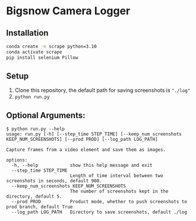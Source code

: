 # Bigsnow Camera Logger

## Installation

```bash
conda create -n scrape python=3.10
conda activate scrape
pip install selenium Pillow
```

## Setup

1. Clone this repository, the default path for saving screenshots is ```"./log"```
1. ```python run.py```

## Optional Arguments:
```
$ python run.py --help
usage: run.py [-h] [--step_time STEP_TIME] [--keep_num_screenshots KEEP_NUM_SCREENSHOTS] [--prod PROD] [--log_path LOG_PATH]

Capture frames from a video element and save them as images.

options:
  -h, --help            show this help message and exit
  --step_time STEP_TIME
                        Length of time interval between two screenshots in seconds, default 900.
  --keep_num_screenshots KEEP_NUM_SCREENSHOTS
                        The number of screenshots kept in the directory, default 5.
  --prod PROD           Product mode, whether to push screenshots to prod branch, default True
  --log_path LOG_PATH   Directory to save screenshots, default ./log
```
